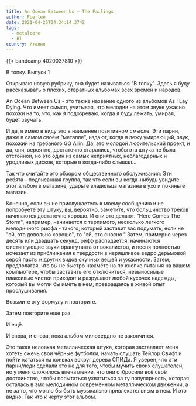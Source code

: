 ```yaml
---
title: An Ocean Between Us — The Failings
author: Fuerlee
date: 2021-04-25T04:34:14.374Z
tags:
  - metalcore
  - ВТ
country: Италия
---
```

{{< bandcamp 4020037810 >}}

В топку. Выпуск 1



Открываю новую рубрику, она будет называться "В топку". Здесь я буду рассказывать о плохих, отвратных альбомах всех времён и народов.



An Ocean Between Us - это также название одного из альбомов As I Lay Dying. Что имеет смысл, учитывая, что мелодии на этом звуке ужасно похожи на то, что, как я подозреваю, когда я буду лежать, умирая, будет звучать.



И да, я имею в виду это в наименее позитивном смысле. Эти парни, даже в самом своём "металле", издают, когда я лежу умирающий, звук, похожий на грёбаного GG Allin. Да, это молодой любительский проект, и да, они, вероятно, достаточно старались, чтобы эта штука не была отстойной, но это один из самых неприятных, неблагодарных и уродливых дисков, которые я когда-либо слышал...



Так что считайте это обзором общественного обслуживания: Эти ребята - подписанная группа, так что если вы когда-нибудь увидите этот альбом в магазине, ударьте владельца магазина в ухо и покиньте магазин.



Конечно, если вы не прислушаетесь к моему сообщению и не попробуете эту штуку, вы, вероятно, заметите, что большинство треков начинаются достаточно хорошо. И они это делают. "Here Comes The Storm", например, начинается с терпимого, несколько легкого мелодичного риффа - такого, который заставит вас подумать, если не "эй, это довольно хорошо", то "эй, это сносно." Затем, примерно через десять или двадцать секунд, рифф распадается, начинаются фистингующие звуки орангутанга от вокалистов, и песня полностью исчезает из приближения к твердости в неряшливое ведро дерьмовой серой пасты и других видов скучных вещей и ужасности. Затем, предполагая, что вы не быстро нажмёте на по кнопке питания на вашем компьютере, чтобы заставить его отключиться, невыносимые плаксивые чистки приходят и разрушают любой кусочек надежды, который вы могли бы иметь в нем, превращаясь в живой опыт прослушивания.



Возьмите эту формулу и повторите.



Затем повторите еще раз.



И ещё.



И снова, и снова, пока альбом милосердно не закончится.



Это такая неловкая металлическая штука, которая заставляет меня хотеть сжечь свои чёрные футболки, начать слушать Тейлор Свифт и пойти кататься на коньках вокруг дерева СПИДа. Я уверен, что эти парни/леди сделали это не для того, чтобы мучить своих слушателей, но у меня сложилось впечатление, что они отбросили всё своё достоинство, чтобы попытаться ухватиться за ту популярность, которая осталась в эмо мелодичном современном металлическом движении, а не за то, что могло бы быть музыкально привлекательным в нем. И это видно. Так что к черту этот альбом.